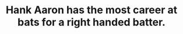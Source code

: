 ---
title:      
  - Hank Aaron has the most career at bats for a right handed batter.
secondary:
  - He had 12,364 career at bats. The next highest is Cal Ripken with 11,551.
reference:
---